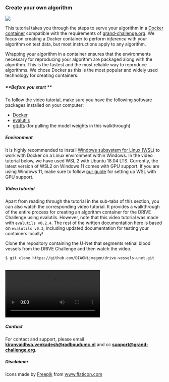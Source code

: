 **<h3 class="text-center">Create your own algorithm</h3>**

![](https://rumc-gcorg-p-public.s3.amazonaws.com/i/2021/03/22/faffee96-08e2-4447-a759-813e5996489b.PNG) 

This tutorial takes you through the steps to serve your algorithm in a [Docker container](https://www.docker.com/resources/what-container) compatible with the requirements of [grand-challenge.org](https://grand-challenge.org). We focus on creating a Docker container to perform _inference_ with your algorithm on test data, but most instructions apply to any algorithm.  

Wrapping your algorithm in a container ensures that the environments necessary for reproducing your algorithm are packaged along with the algorithm. This is the fastest and the most reliable way to reproduce algorithms.  We chose Docker as this is the most popular and widely used technology for creating containers. 

#####  **Before you start ** 

To follow the video tutorial, make sure you have the following software packages installed on your computer: 

- [Docker](https://www.docker.com/get-started) 
- [evalutils](https://comic.github.io/evalutils/installation.html) 
- [git-lfs](https://github.com/git-lfs/git-lfs/wiki/Installation) (for pulling the model weights in this walkthrough) 

##### **Environment**

It is highly recommended to install [Windows subsystem for Linux (WSL)](https://docs.microsoft.com/en-us/windows/wsl/install) to work with Docker on a Linux environment within Windows. In the video tutorial below, we have used WSL 2 with Ubuntu 18.04 LTS. Currently, the latest version of WSL2 on Windows 11 comes with GPU support. If you are using Windows 11, make sure to follow [our guide](https://grand-challenge.org/documentation/setting-up-wsl-with-gpu-support-for-windows-11/)  for setting up WSL with GPU support. 

#####  **Video tutorial** 

Apart from reading through the tutorial in the sub-tabs of this section, you can also watch the corresponding video tutorial. It provides a walkthrough of the entire process for creating an algorithm container for the DRIVE Challenge using evalutils.  However, note that this video tutorial was made with `evalutils v0.2.4`. The rest of the written documentation here is based on `evalutils v0.3`, including updated documentation for testing your containers locally!

Clone the repository containing the U-Net that segments retinal blood vessels from the DRIVE Challenge and then watch the video. 

``` 
$ git clone https://github.com/DIAGNijmegen/drive-vessels-unet.git 
``` 
<br>
<video class="w-100" controls src="https://rumc-gcorg-p-public.s3.amazonaws.com/i/2021/03/25/evalutils-algo-container-drive.mp4#t=118"></video>
<br>

##### **Contact**

For contact and support, please email [**kiranvaidhya.venkadesh@radboudumc.nl**](mailto:kiranvaidhya.venkadesh@radboudumc.nl) and cc [**support@grand-challenge.org**](mailto:support@grand-challenge.org). <br>

##### **Disclaimer**
<div>Icons made by <a href="https://www.freepik.com" title="Freepik">Freepik</a> from <a href="https://www.flaticon.com/" title="Flaticon">www.flaticon.com</a></div><br>